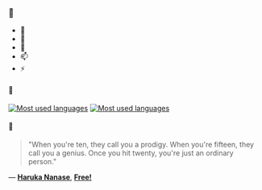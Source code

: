 ### 👋

- 🔭
- 🌱
- 💬
- 📫
- ⚡

#### 🧏

[![Most used languages](https://github-readme-stats-aynah.vercel.app/api/top-langs/?username=aynh&theme=solarized-dark&langs_count=6&layout=compact&hide_title=true)](https://github.com/anuraghazra/github-readme-stats#gh-dark-mode-only)
[![Most used languages](https://github-readme-stats-aynah.vercel.app/api/top-langs/?username=aynh&theme=solarized-light&langs_count=6&layout=compact&hide_title=true)](https://github.com/anuraghazra/github-readme-stats#gh-light-mode-only)

#### 💬

> "When you're ten, they call you a prodigy. When you're fifteen, they call you a genius. Once you hit twenty, you're just an ordinary person."

&mdash; [**Haruka Nanase**](https://myanimelist.net/character.php?q=Haruka%20Nanase&cat=character), [**Free!**](https://myanimelist.net/search/all?q=Free!&cat=all)
